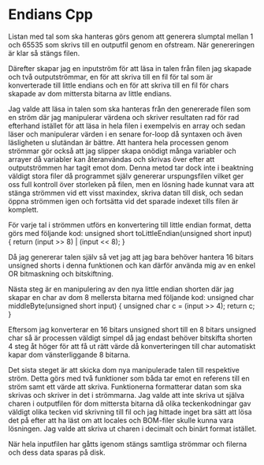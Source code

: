 # Endians Cpp
 
Listan med tal som ska hanteras görs genom att generera slumptal mellan 1 och 65535 som skrivs till en outputfil genom en ofstream.
När genereringen är klar så stängs filen.

Därefter skapar jag en inputström för att läsa in talen från filen jag skapade och två outputströmmar, en för att skriva till en fil för tal som är
konverterade till little endians och en för att skriva till en fil för chars skapade av dom mittersta bitarna av little endians.

Jag valde att läsa in talen som ska hanteras från den genererade filen som en ström där jag manipulerar värdena och skriver resultaten rad för rad efterhand istället
för att läsa in hela filen i exempelvis en array och sedan läser och manipulerar värden i en senare for-loop då syntaxen och även läsligheten u slutändan är bättre.
Att hantera hela processen genom strömmar gör också att jag slipper skapa onödigt många variabler och arrayer då variabler kan återanvändas och skrivas över efter att
outputströmmen har tagit emot dom.
Denna metod tar dock inte i beaktning väldigt stora filer då programmet själv genererar urspungsfilen vilket ger oss
full kontroll över storleken på filen, men en lösning hade kunnat vara att stänga strömmen vid ett visst maxindex, skriva datan till disk, och sedan öppna strömmen igen och fortsätta vid det sparade indexet tills filen är komplett.

För varje tal i strömmen utförs en konvertering till little endian format, detta görs med följande kod:
unsigned short toLittleEndian(unsigned short input) {
    return (input >> 8) | (input << 8);
}

Då jag genererar talen själv så vet jag att jag bara behöver hantera 16 bitars unsigned shorts i denna funktionen
och kan därför använda mig av en enkel OR bitmaskning och bitskiftning.


Nästa steg är en manipulering av den nya little endian shorten där jag skapar en char av dom 8 mellersta bitarna med följande kod:
unsigned char middleByte(unsigned short input) {
    unsigned char c = (input >> 4);
    return c;
}

Eftersom jag konverterar en 16 bitars unsigned short till en 8 bitars unsigned char så är processen väldigt simpel då jag endast behöver bitskifta
shorten 4 steg åt höger för att få ut rätt värde då konverteringen till char automatiskt kapar dom vänsterliggande 8 bitarna.

Det sista steget är att skicka dom nya manipulerade talen till respektive ström. Detta görs med två funktioner som båda tar emot en referens till en ström
samt ett värde att skriva. Funktionerna formatterar datan som ska skrivas och skriver in det i strömmarna.
Jag valde att inte skriva ut själva charen i outputfilen för dom mittersta bitarna då olika teckenkodningar gav väldigt olika tecken vid skrivning till fil och jag hittade inget bra sätt att lösa det på efter att ha läst om att locales och BOM-filer skulle kunna vara lösningen.
Jag valde att skriva ut charen i decimalt och binärt format istället.

När hela inputfilen har gåtts igenom stängs samtliga strömmar och filerna och dess data sparas på disk.
